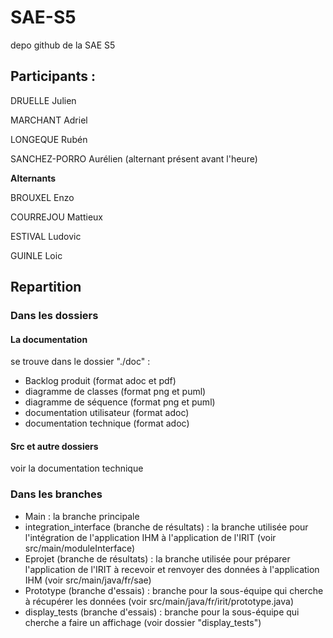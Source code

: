 # SAE-S5
depo github de la SAE S5

## Participants : 

DRUELLE Julien

MARCHANT Adriel

LONGEQUE Rubén

SANCHEZ-PORRO Aurélien (alternant présent avant l'heure) 

**Alternants**

BROUXEL Enzo 

COURREJOU Mattieux

ESTIVAL Ludovic

GUINLE Loic






## Repartition

### Dans les dossiers

#### **La documentation**

se trouve dans le dossier "./doc" :
* Backlog produit (format adoc et pdf)
* diagramme de classes (format png et puml)
* diagramme de séquence (format png et puml)
* documentation utilisateur (format adoc)
* documentation technique (format adoc)

####  **Src et autre dossiers**

voir la documentation technique


### Dans les branches

* Main : la branche principale
* integration_interface (branche de résultats) : la branche utilisée pour l'intégration de l'application IHM à l'application de l'IRIT (voir src/main/moduleInterface)
* Eprojet (branche de résultats) : la branche utilisée pour préparer l'application de l'IRIT à recevoir et renvoyer des données à l'application IHM (voir src/main/java/fr/sae) 
* Prototype (branche d'essais) : branche pour la sous-équipe qui cherche à récupérer les données (voir src/main/java/fr/irit/prototype.java) 
* display_tests (branche d'essais) : branche pour la sous-équipe qui cherche a faire un affichage (voir dossier "display_tests") 
